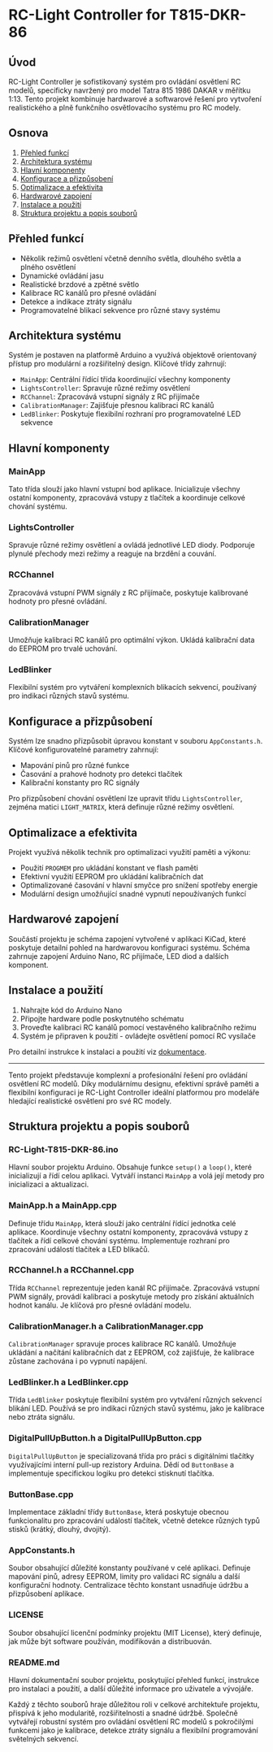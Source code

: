 # RC-Light Controller for T815-DKR-86

## Úvod

RC-Light Controller je sofistikovaný systém pro ovládání osvětlení RC modelů, specificky navržený pro model Tatra 815 1986 DAKAR v měřítku 1:13. Tento projekt kombinuje hardwarové a softwarové řešení pro vytvoření realistického a plně funkčního osvětlovacího systému pro RC modely.

## Osnova

1. [Přehled funkcí](#přehled-funkcí)
2. [Architektura systému](#architektura-systému)
3. [Hlavní komponenty](#hlavní-komponenty)
4. [Konfigurace a přizpůsobení](#konfigurace-a-přizpůsobení)
5. [Optimalizace a efektivita](#optimalizace-a-efektivita)
6. [Hardwarové zapojení](#hardwarové-zapojení)
7. [Instalace a použití](#instalace-a-použití)
8. [Struktura projektu a popis souborů](#struktura-projektu-a-popis-souborů)

## Přehled funkcí

- Několik režimů osvětlení včetně denního světla, dlouhého světla a plného osvětlení
- Dynamické ovládání jasu
- Realistické brzdové a zpětné světlo
- Kalibrace RC kanálů pro přesné ovládání
- Detekce a indikace ztráty signálu
- Programovatelné blikací sekvence pro různé stavy systému

## Architektura systému

Systém je postaven na platformě Arduino a využívá objektově orientovaný přístup pro modulární a rozšiřitelný design. Klíčové třídy zahrnují:

- `MainApp`: Centrální řídící třída koordinující všechny komponenty
- `LightsController`: Spravuje různé režimy osvětlení
- `RCChannel`: Zpracovává vstupní signály z RC přijímače
- `CalibrationManager`: Zajišťuje přesnou kalibraci RC kanálů
- `LedBlinker`: Poskytuje flexibilní rozhraní pro programovatelné LED sekvence

## Hlavní komponenty

### MainApp

Tato třída slouží jako hlavní vstupní bod aplikace. Inicializuje všechny ostatní komponenty, zpracovává vstupy z tlačítek a koordinuje celkové chování systému.

### LightsController

Spravuje různé režimy osvětlení a ovládá jednotlivé LED diody. Podporuje plynulé přechody mezi režimy a reaguje na brzdění a couvání.

### RCChannel

Zpracovává vstupní PWM signály z RC přijímače, poskytuje kalibrované hodnoty pro přesné ovládání.

### CalibrationManager

Umožňuje kalibraci RC kanálů pro optimální výkon. Ukládá kalibrační data do EEPROM pro trvalé uchování.

### LedBlinker

Flexibilní systém pro vytváření komplexních blikacích sekvencí, používaný pro indikaci různých stavů systému.

## Konfigurace a přizpůsobení

Systém lze snadno přizpůsobit úpravou konstant v souboru `AppConstants.h`. Klíčové konfigurovatelné parametry zahrnují:

- Mapování pinů pro různé funkce
- Časování a prahové hodnoty pro detekci tlačítek
- Kalibrační konstanty pro RC signály

Pro přizpůsobení chování osvětlení lze upravit třídu `LightsController`, zejména matici `LIGHT_MATRIX`, která definuje různé režimy osvětlení.

## Optimalizace a efektivita

Projekt využívá několik technik pro optimalizaci využití paměti a výkonu:

- Použití `PROGMEM` pro ukládání konstant ve flash paměti
- Efektivní využití EEPROM pro ukládání kalibračních dat
- Optimalizované časování v hlavní smyčce pro snížení spotřeby energie
- Modulární design umožňující snadné vypnutí nepoužívaných funkcí

## Hardwarové zapojení

Součástí projektu je schéma zapojení vytvořené v aplikaci KiCad, které poskytuje detailní pohled na hardwarovou konfiguraci systému. Schéma zahrnuje zapojení Arduino Nano, RC přijímače, LED diod a dalších komponent.

## Instalace a použití

1. Nahrajte kód do Arduino Nano
2. Připojte hardware podle poskytnutého schématu
3. Proveďte kalibraci RC kanálů pomocí vestavěného kalibračního režimu
4. Systém je připraven k použití - ovládejte osvětlení pomocí RC vysílače

Pro detailní instrukce k instalaci a použití viz [dokumentace](./docs/USAGE.md).

---

Tento projekt představuje komplexní a profesionální řešení pro ovládání osvětlení RC modelů. Díky modulárnímu designu, efektivní správě paměti a flexibilní konfiguraci je RC-Light Controller ideální platformou pro modeláře hledající realistické osvětlení pro své RC modely.

## Struktura projektu a popis souborů

### RC-Light-T815-DKR-86.ino
Hlavní soubor projektu Arduino. Obsahuje funkce `setup()` a `loop()`, které inicializují a řídí celou aplikaci. Vytváří instanci `MainApp` a volá její metody pro inicializaci a aktualizaci.

### MainApp.h a MainApp.cpp
Definuje třídu `MainApp`, která slouží jako centrální řídící jednotka celé aplikace. Koordinuje všechny ostatní komponenty, zpracovává vstupy z tlačítek a řídí celkové chování systému. Implementuje rozhraní pro zpracování událostí tlačítek a LED blikačů.

### RCChannel.h a RCChannel.cpp
Třída `RCChannel` reprezentuje jeden kanál RC přijímače. Zpracovává vstupní PWM signály, provádí kalibraci a poskytuje metody pro získání aktuálních hodnot kanálu. Je klíčová pro přesné ovládání modelu.

### CalibrationManager.h a CalibrationManager.cpp
`CalibrationManager` spravuje proces kalibrace RC kanálů. Umožňuje ukládání a načítání kalibračních dat z EEPROM, což zajišťuje, že kalibrace zůstane zachována i po vypnutí napájení.

### LedBlinker.h a LedBlinker.cpp
Třída `LedBlinker` poskytuje flexibilní systém pro vytváření různých sekvencí blikání LED. Používá se pro indikaci různých stavů systému, jako je kalibrace nebo ztráta signálu.

### DigitalPullUpButton.h a DigitalPullUpButton.cpp
`DigitalPullUpButton` je specializovaná třída pro práci s digitálními tlačítky využívajícími interní pull-up rezistory Arduina. Dědí od `ButtonBase` a implementuje specifickou logiku pro detekci stisknutí tlačítka.

### ButtonBase.cpp
Implementace základní třídy `ButtonBase`, která poskytuje obecnou funkcionalitu pro zpracování událostí tlačítek, včetně detekce různých typů stisků (krátký, dlouhý, dvojitý).

### AppConstants.h
Soubor obsahující důležité konstanty používané v celé aplikaci. Definuje mapování pinů, adresy EEPROM, limity pro validaci RC signálu a další konfigurační hodnoty. Centralizace těchto konstant usnadňuje údržbu a přizpůsobení aplikace.

### LICENSE
Soubor obsahující licenční podmínky projektu (MIT License), který definuje, jak může být software používán, modifikován a distribuován.

### README.md
Hlavní dokumentační soubor projektu, poskytující přehled funkcí, instrukce pro instalaci a použití, a další důležité informace pro uživatele a vývojáře.

Každý z těchto souborů hraje důležitou roli v celkové architektuře projektu, přispívá k jeho modularitě, rozšiřitelnosti a snadné údržbě. Společně vytvářejí robustní systém pro ovládání osvětlení RC modelů s pokročilými funkcemi jako je kalibrace, detekce ztráty signálu a flexibilní programování světelných sekvencí.
